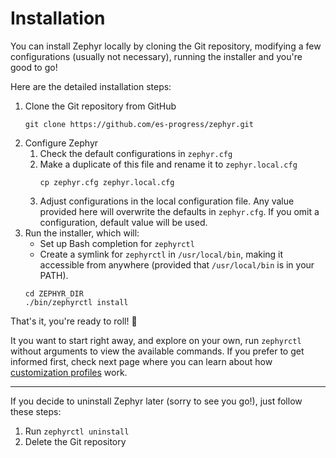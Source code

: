 # Installation

You can install Zephyr locally by cloning the Git repository, modifying a few configurations (usually not necessary), running the installer and you're good to go!

Here are the detailed installation steps:

1. Clone the Git repository from GitHub
    ```
    git clone https://github.com/es-progress/zephyr.git
    ```
1. Configure Zephyr
    1. Check the default configurations in `zephyr.cfg`
    1. Make a duplicate of this file and rename it to `zephyr.local.cfg`
        ```
        cp zephyr.cfg zephyr.local.cfg
        ```
    1. Adjust configurations in the local configuration file. Any value provided here will overwrite the defaults in `zephyr.cfg`. If you omit a configuration, default value will be used.
1. Run the installer, which will:
    - Set up Bash completion for `zephyrctl`
    - Create a symlink for `zephyrctl` in `/usr/local/bin`, making it accessible from anywhere (provided that `/usr/local/bin` is in your PATH).
    ```
    cd ZEPHYR_DIR
    ./bin/zephyrctl install
    ```

That's it, you're ready to roll! :metal:

It you want to start right away, and explore on your own, run `zephyrctl` without arguments to view the available commands. If you prefer to get informed first, check next page where you can learn about how [customization profiles](profiles.md) work.

---

If you decide to uninstall Zephyr later (sorry to see you go!), just follow these steps:

1. Run `zephyrctl uninstall`
1. Delete the Git repository

